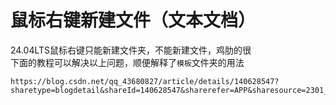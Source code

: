 # 鼠标右键新建文件（文本文档）
24.04LTS鼠标右键只能新建文件夹，不能新建文件，鸡肋的很  
下面的教程可以解决以上问题，顺便解释了```模板```文件夹的用法
```
https://blog.csdn.net/qq_43680827/article/details/140628547?sharetype=blogdetail&shareId=140628547&sharerefer=APP&sharesource=2301_79422411&sharefrom=link
```